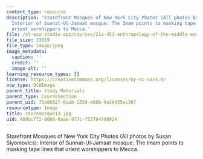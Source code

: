 ```yaml
---
content_type: resource
description: 'Storefront Mosques of New York City Photos (All photos by Susan Slyomovics):
  Interior of Sunnat-Ul-Jamaat mosque: The Imam points to masking tape lines that
  orient worshippers to Mecca.'
file: /ol-ocw-studio-app/courses/21a-453-anthropology-of-the-middle-east-spring-2004/488bc77280b00aae977cf527b4798924_storemosque13.jpg
file_size: 23019
file_type: image/jpeg
image_metadata:
  caption: ''
  credit: ''
  image-alt: ''
learning_resource_types: []
license: https://creativecommons.org/licenses/by-nc-sa/4.0/
ocw_type: OCWImage
parent_title: Study Materials
parent_type: CourseSection
parent_uid: 75e0602f-6aab-255d-e60b-9e26435ec367
resourcetype: Image
title: storemosque13.jpg
uid: 488bc772-80b0-0aae-977c-f527b4798924
---
```

Storefront Mosques of New York City Photos (All photos by Susan Slyomovics): Interior of Sunnat-Ul-Jamaat mosque: The Imam points to masking tape lines that orient worshippers to Mecca.